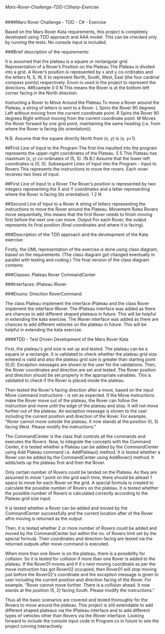 ###### Mars-Rover-Challenge-TDD-CSharp-Exercise
####Mars Rover Challenge - TDD - C# - Exercise 

Based on the Mars Rover Kata requirements, this project is completely developed using TDD approach and AAA model. This can be checked only by running the tests. No console input is included.

###Brief description of the requirements:

It is assumed that the plateau is a square or rectangular grid.
Representation of a Rover’s Position on the Plateau
The Plateau is divided into a grid. A Rover’s position is represented by x and y co-ordinates and the letters N, S, W, E to represent North,
South, West, East (the four cardinal compass points) respectively. Enum is used in the project to represent the directions.
##Example
0 0 N
This means the Rover is at the bottom-left corner facing in the North direction.

Instructing a Rover to Move Around the Plateau
To move a Rover around the Plateau, a string of letters is sent to a Rover. L Spins the Rover 90 degrees Left without moving from the current coordinate point. R Spins the Rover 90 degrees Right without moving from the current coordinate point. M Moves the Rover forward by one grid point, maintaining the same heading (i.e. from where the Rover is facing (its orientation)).

N.B. Assume that the square directly North from (x, y) is (x, y+1).

##First Line of Input to the Program
The first line inputted into the program represents the upper-right coordinates of the Plateau.
5 5
This Plateau has maximum (x, y) co-ordinates of (5, 5). (N.B.) Assume that the lower-left coordinates is (0, 0).
Subsequent Lines of Input into the Program - Input to Rovers
This represents the instructions to move the rovers.
Each rover receives two lines of input.

##First Line of Input to a Rover
The Rover’s position is represented by two integers representing the X and Y coordinates and a letter representing where the Rover is facing (its
orientation).
1 2 N

##Second Line of Input to a Rover
A string of letters representing the instructions to move the Rover around the Plateau.
Movement Rules
Rovers move sequentially, this means that the first Rover needs to finish moving first before the next one can move.
Output
For each Rover, the output represents its final position (final coordinates and where it is facing).

###Description of the TDD approach and the development of the Kata exercise:

Firstly, the UML representation of the exercise is done using class diagram, based on the requirements. (The class diagram got changed eventually in parallel with testing and coding.)
The final version of the class diagram contains:

###Classes:
Plateau
Rover
CommandCenter

###Interfaces:
IPlateau
IRover

###Enums:
Direction
RoverCommand

The class Plateau implement the interface IPlateau and the class Rover implement the interface IRover. 
The IPlateau interface was added as there are chances to add different shaped plateaus in future. This will be helpful in extending the kata exercise.
The IRover interface was added as there are chances to add different vehicles on the plateau in future. This will be helpful in extending the kata exercise.

####TDD - Test Driven Development of the Mars Rover Kata 

First, the plateau's grid size is set up and tested. The plateau can be a square or a rectangle.
It is validated to check whether the plateau grid size entered is valid and also the plateau grid size is greater than starting point (0,0). Exception messages are shown to the user for the validations.
Then, the Rover coordinates and direction are set and tested. The Rover position and direction should be set properly in the appropriate variables.
This is validated to check if the Rover is placed inside the plateau.

Then tested the Rover's facing direction after a move, based on the input Move command instructions - is set as expected. 
If the Move instructions make the Rover move out of the plateau, the Rover can follow the instruction and move until the edge of the plateau and stop. It will not move further out of the plateau. An exception message is shown to the user including the current position and direction of the Rover. For example, "Rover cannot move outside the plateau. It now stands at the position (0, 3) facing West. Please modify the instructions."

The CommandCenter is the class that controls all the commands and executes the Rovers. Now, to integrate the concepts with the Command Center, it is tested whether a Plateau can be added by the CommandCenter using Add Plateau command i.e. AddPlateau() method.
It is tested whether a Rover can be added by the CommandCenter using AddRover() method. It adds/sets up the plateau first and then the Rover.

Only certain number of Rovers could be landed on the Plateau. As they are assumed to move 1 point on the grid each time, there should be atleast 1 space to move for each Rover on the grid. A special formula is created to calculate the possible number of Rovers on the plateau. It is tested whether the possible number of Rovers is calculated correctly according to the Plateau grid size input.

It is tested whether a Rover can be added and moved by the CommandCenter successfully and the current location after of the Rover aftre moving is returned as the output. 

Then, it is tested whether 2 or more number of Rovers could be added and moved by the CommandCenter but within the no. of Rovers limit set by the special formula.
Their coordinates and direction facing are tested via the returned outputs after move command is executed.

When more than one Rover is on the plateau, there is a possibility for collision. So it is tested for collision if more than one Rover is added to the plateau. If the Rover01 moves and if it's next moving coordinate as per the move instruction has got Rover02 occupied, then Rover01 will stop moving just before the Rover02's coordinate and the exception message is given to user including the current position and direction facing of the Rover. For example, "Rover cannot move further. There is a collision ahead. It now stands at the position (5, 2) facing South. Please modify the instructions."

Thus all the basic scenarios are covered and tested thoroughly for the Rovers to move around the plateau.
This project is still extendable to add different shaped plateaus via the IPlateau interface and to add different types of vehicles other than Rovers via the IRover interface. Looking forward to include the console input code in Program.cs in future to see the project running interactively.





